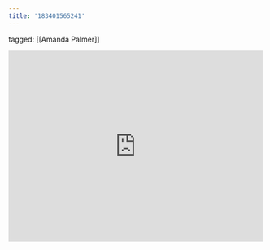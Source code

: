 ```yaml
---
title: '183401565241'
---
```

tagged: [[Amanda Palmer]]
<iframe allow="accelerometer; autoplay; clipboard-write; encrypted-media; gyroscope; picture-in-picture" allowfullscreen="" frameborder="0" height="375" id="youtube_iframe" src="https://www.youtube.com/embed/s-GQ63NStxk?feature=oembed&amp;enablejsapi=1&amp;origin=https://safe.txmblr.com&amp;wmode=opaque" width="500"></iframe>